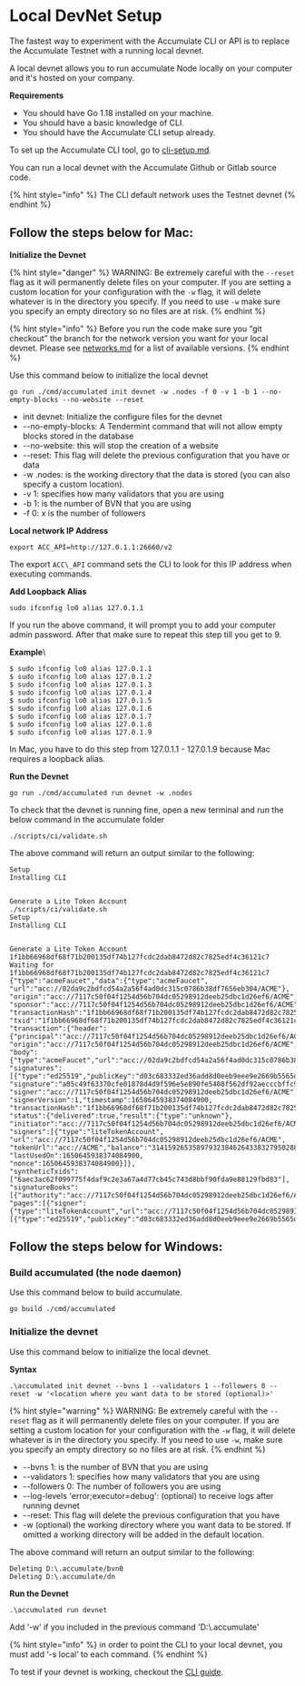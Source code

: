 # Local DevNet Setup

The fastest way to experiment with the Accumulate CLI or API is to replace the Accumulate Testnet with a running local devnet.

A local devnet allows you to run accumulate Node locally on your computer and it's hosted on your company.

**Requirements**

* You should have Go 1.18 installed on your machine.
* You should have a basic knowledge of CLI.
* You should have the Accumulate CLI setup already.

To set up the Accumulate CLI tool, go to [cli-setup.md](../cli/cli-setup.md "mention").

You can run a local devnet with the Accumulate Github or Gitlab source code.

{% hint style="info" %}
The CLI default network uses the Testnet devnet
{% endhint %}

## **Follow the steps below for Mac:**

**Initialize the Devnet**

{% hint style="danger" %}
WARNING: Be extremely careful with the `--reset` flag as it will permanently delete files on your computer. If you are setting a custom location for your configuration with the `-w` flag, it will delete whatever is in the directory you specify. If you need to use `-w` make sure you specify an empty directory so no files are at risk.
{% endhint %}

{% hint style="info" %}
Before you run the code make sure you “git checkout” the branch for the network version you want for your local devnet. Please see [networks.md](../getting-started/networks.md "mention") for a list of available versions.
{% endhint %}

Use this command below to initialize the local devnet

```
go run ./cmd/accumulated init devnet -w .nodes -f 0 -v 1 -b 1 --no-empty-blocks --no-website --reset 
```

* init devnet: Initialize the configure files for the devnet
* \--no-empty-blocks: A Tendermint command that will not allow empty blocks stored in the database
* \--no-website: this will stop the creation of a website
* \--reset: This flag will delete the previous configuration that you have or data
* \-w .nodes: is the working directory that the data is stored (you can also specify a custom location).
* \-v 1: specifies how many validators that you are using
* \-b 1: is the number of BVN that you are using
* \-f 0: x is the number of followers

**Local network IP Address**

```
export ACC_API=http://127.0.1.1:26660/v2 
```

The export `ACC\_API` command sets the CLI to look for this IP address when executing commands.

**Add Loopback Alias**

```
sudo ifconfig lo0 alias 127.0.1.1 
```

If you run the above command, it will prompt you to add your computer admin password. After that make sure to repeat this step till you get to 9.

**Example**\\

```
$ sudo ifconfig lo0 alias 127.0.1.1  
$ sudo ifconfig lo0 alias 127.0.1.2 
$ sudo ifconfig lo0 alias 127.0.1.3 
$ sudo ifconfig lo0 alias 127.0.1.4 
$ sudo ifconfig lo0 alias 127.0.1.5 
$ sudo ifconfig lo0 alias 127.0.1.6 
$ sudo ifconfig lo0 alias 127.0.1.7 
$ sudo ifconfig lo0 alias 127.0.1.8 
$ sudo ifconfig lo0 alias 127.0.1.9  
```

In Mac, you have to do this step from 127.0.1.1 - 127.0.1.9 because Mac requires a loopback alias.

**Run the Devnet**

```
go run ./cmd/accumulated run devnet -w .nodes 
```

To check that the devnet is running fine, open a new terminal and run the below command in the accumulate folder

```
./scripts/ci/validate.sh 
```

The above command will return an output similar to the following:

```
Setup 
Installing CLI 
 
 
Generate a Lite Token Account 
./scripts/ci/validate.sh 
Setup 
Installing CLI 
 
 
Generate a Lite Token Account 
1f1bb66968df68f71b200135df74b127fcdc2dab8472d82c7825edf4c36121c7 
Waiting for 1f1bb66968df68f71b200135df74b127fcdc2dab8472d82c7825edf4c36121c7 
{"type":"acmeFaucet","data":{"type":"acmeFaucet", 
"url":"acc://02da9c2bdfcd54a2a56f4ad0dc315c0786b38df7656eb304/ACME"}, 
"origin":"acc://7117c50f04f1254d56b704dc05298912deeb25dbc1d26ef6/ACME", 
"sponsor":"acc://7117c50f04f1254d56b704dc05298912deeb25dbc1d26ef6/ACME", 
"transactionHash":"1f1bb66968df68f71b200135df74b127fcdc2dab8472d82c7825edf4c36121c7", 
"txid":"1f1bb66968df68f71b200135df74b127fcdc2dab8472d82c7825edf4c36121c7", 
"transaction":{"header":{"principal":"acc://7117c50f04f1254d56b704dc05298912deeb25dbc1d26ef6/ACME", 
"origin":"acc://7117c50f04f1254d56b704dc05298912deeb25dbc1d26ef6/ACME","initiator":"dd4602c69be84ef506b30252fe6d149aef6b1c5890958b746cb96a4ee42aa886"}, 
"body":{"type":"acmeFaucet","url":"acc://02da9c2bdfcd54a2a56f4ad0dc315c0786b38df7656eb304/ACME"}}, 
"signatures":[{"type":"ed25519","publicKey":"d03c683332ed36add8d0eeb9eee9e2669b5565decec03acc43d762f3f79f49c2", 
"signature":"a05c49f63370cfe01878d4d9f596e5e890fe5408f562df92aecccbffc9e6ec35e798423b3ddfb3e3ce01d4f4646f0140c8938bc8e84a88f5f1e8dd6d44e9db00", 
"signer":"acc://7117c50f04f1254d56b704dc05298912deeb25dbc1d26ef6/ACME", 
"signerVersion":1,"timestamp":1650645938374084900, 
"transactionHash":"1f1bb66968df68f71b200135df74b127fcdc2dab8472d82c7825edf4c36121c7"}], 
"status":{"delivered":true,"result":{"type":"unknown"}, 
"initiator":"acc://7117c50f04f1254d56b704dc05298912deeb25dbc1d26ef6/ACME", 
"signers":[{"type":"liteTokenAccount", 
"url":"acc://7117c50f04f1254d56b704dc05298912deeb25dbc1d26ef6/ACME", 
"tokenUrl":"acc://ACME","balance":"314159265358979323846264338327950288419716939937510582097494459", 
"lastUsedOn":1650645938374084900, 
"nonce":1650645938374084900}]}, 
"syntheticTxids":["6aec3ac62f099775f4daf9c2e3a67a4d77cb45c743d8bbf90fda9e88129fbd83"], 
"signatureBooks":[{"authority":"acc://7117c50f04f1254d56b704dc05298912deeb25dbc1d26ef6/ACME", 
"pages":[{"signer":{"type":"liteTokenAccount","url":"acc://7117c50f04f1254d56b704dc05298912deeb25dbc1d26ef6/ACME"},"signatures":[{"type":"ed25519","publicKey":"d03c683332ed36add8d0eeb9eee9e2669b5565decec03acc43d762f3f79f49c2","signature":"a05c49f63370cfe01878d4d9f596e5e890fe5408f562df92aecccbffc9e6ec35e798423b3ddfb3e3ce01d4f4646f0140c8938bc8e84a88f5f1e8dd6d44e9db00","signer":"acc://7117c50f04f1254d56b704dc05298912deeb25dbc1d26ef6/ACME","signerVersion":1,"timestamp":1650645938374084900,"transactionHash":"1f1bb66968df68f71b200135df74b127fcdc2dab8472d82c7825edf4c36121c7"}]}]}]} 
```

## **Follow the steps below for Windows:**

### **Build accumulated (the node daemon)**

Use this command below to build accumulate.

```
go build ./cmd/accumulated 
```

### **Initialize the devnet**

Use this command below to initialize the local devnet.

**Syntax**

```
.\accumulated init devnet --bvns 1 --validators 1 --followers 0 --reset -w '<location where you want data to be stored (optional)>'
```

{% hint style="warning" %}
WARNING: Be extremely careful with the `--reset` flag as it will permanently delete files on your computer. If you are setting a custom location for your configuration with the `-w` flag, it will delete whatever is in the directory you specify. If you need to use `-w`, make sure you specify an empty directory so no files are at risk.
{% endhint %}

* \--bvns 1: is the number of BVN that you are using
* \--validators 1: specifies how many validators that you are using
* \--followers 0: The number of followers you are using
* \--log-levels 'error;executor=debug': (optional) to receive logs after running devnet
* \--reset: This flag will delete the previous configuration that you have
* \-w (optional) the working directory where you want data to be stored. If omitted a working directory will be added in the default location.

The above command will return an output similar to the following:

```
Deleting D:\.accumulate/bvn0 
Deleting D:\.accumulate/dn  
```

**Run the Devnet**

```
.\accumulated run devnet 
```

Add ‘-w’ if you included in the previous command 'D:\\.accumulate'

{% hint style="info" %}
in order to point the CLI to your local devnet, you must add ‘-s local’ to each command.
{% endhint %}

To test if your devnet is working, checkout the [CLI guide](https://docs.accumulatenetwork.io/accumulate/cli/cli-reference).

